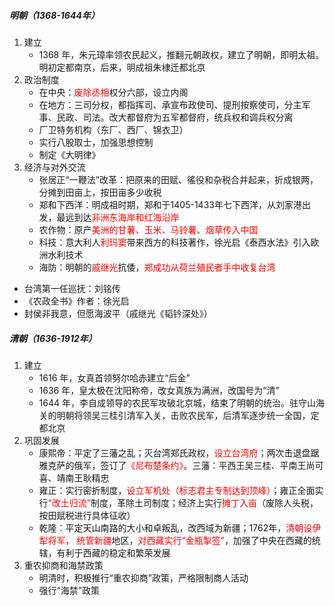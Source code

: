 ##### 明朝（1368-1644年）

1. 建立
   - 1368 年，朱元璋率领农民起义，推翻元朝政权，建立了明朝，即明太祖。明初定都南京，后来，明成祖朱棣迁都北京
2. 政治制度
   - 在中央：<font color=red>废除丞相</font>权分六部，设立内阁
   - 在地方：三司分权，都指挥司、承宣布政使司、提刑按察使司，分主军事、民政、司法。改大都督府为五军都督府，统兵权和调兵权分离
   - 厂卫特务机构（东厂、西厂、锦衣卫）
   - 实行八股取士，加强思想控制
   - 制定《大明律》
3. 经济与对外交流
   - 张居正“一鞭法”改革：把原来的田赋、徭役和杂税合并起来，折成银两，分摊到田亩上，按田亩多少收税
   - 郑和下西洋：明成祖时期，郑和于1405-1433年七下西洋，从刘家港出发，最远到达<font color=red>非洲东海岸和红海沿岸</font>
   - 农作物：原产<font color=red>美洲的甘薯、玉米、马铃薯、烟草传入中国</font>
   - 科技：意大利人<font color=red>利玛窦</font>带来西方的科技著作，徐光启《泰西水法》引入欧洲水利技术
   - 海防：明朝的<font color=red>戚继光</font>抗倭，<font color=red>郑成功从荷兰殖民者手中收复台湾</font>
- 台湾第一任巡抚：刘铭传
- 《农政全书》作者：徐光启
- 封侯非我意，但愿海波平（戚继光《韬钤深处》）

##### 清朝（1636-1912年）

1. 建立
   - 1616 年，女真首领努尔哈赤建立“后金”
   - 1636 年，皇太极在沈阳称帝，改女真族为满洲，改国号为“清”
   - 1644 年，李自成领导的农民军攻破北京城，结束了明朝的统治。驻守山海关的明朝将领吴三桂引清军入关，击败农民军，后清军逐步统一全国，定都北京
2. 巩固发展
   - 康熙帝：平定了三藩之乱；灭台湾郑氏政权，<font color=red>设立台湾府</font>；两次击退盘踞雅克萨的俄军，签订了<font color=red>《尼布楚条约》</font>。三藩：平西王吴三桂、平南王尚可喜、靖南王耿精忠
   - 雍正：实行密折制度，<font color=red>设立军机处（标志君主专制达到顶峰）</font>；雍正全面实行<font color=red>“改土归流”</font>制度，革除土司制度；经济上实行<font color=red>摊丁入亩</font>（废除人头税，按田赋税进行具体征收）
   - 乾隆：平定天山南路的大小和卓叛乱，改西域为新疆；1762年，<font color=red>清朝设伊犁将军， 统管新疆</font>地区，<font color=red>对西藏实行“金瓶掣签”</font>，加强了中央在西藏的统辖，有利于西藏的稳定和繁荣发展
3. 重农抑商和海禁政策
   - 明清时，积极推行“重农抑商”政策，严格限制商人活动
   - 强行“海禁”政策
